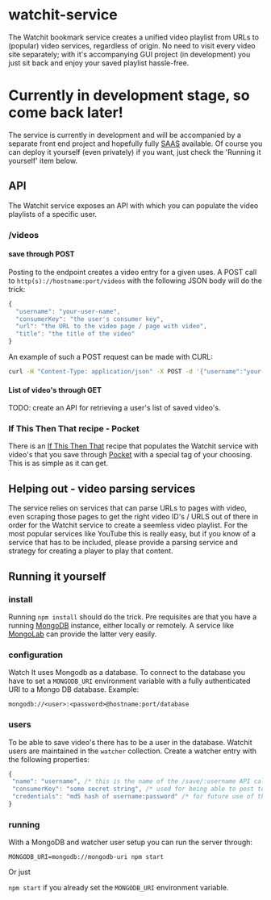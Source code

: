 # watchit-service
The Watchit bookmark service creates a unified video playlist from URLs to (popular) 
video services, regardless of origin. No need to visit every video site
separately; with it's accompanying GUI project (in development) you just
sit back and enjoy your saved playlist hassle-free.

# Currently in development stage, so come back later!
The service is currently in development and will be accompanied by
 a separate front end project and hopefully fully [SAAS](https://en.wikipedia.org/wiki/Software_as_a_service) available. Of course you can 
deploy it yourself (even privately) if you want, just check the 
'Running it yourself' item below.

## API
The Watchit service exposes an API with which you can populate the 
video playlists of a specific user.

### /videos

#### save through POST

Posting to the endpoint creates a video entry for a given uses.
A POST call to `http(s)://hostname:port/videos` 
with the following JSON body will do the trick:

```javascript
{
  "username": "your-user-name",
  "consumerKey": "the user's consumer key",
  "url": "the URL to the video page / page with video",
  "title": "the title of the video"
}
``` 

An example of such a POST request can be made with CURL:

```bash
curl -H "Content-Type: application/json" -X POST -d '{"username":"your-username", "consumerKey":"xyz","url":"https://www.youtube.com/watch?v=dQw4w9WgXcQ", "title":"whaddyathink"}' http://hostname:port/videos
```

#### List of video's through GET

TODO: create an API for retrieving a user's list of saved video's.

### If This Then That recipe - Pocket
There is an [If This Then That](https://ifttt.com/recipes/335244-create-a-unified-playlist-of-video-s-saved-through-pocket)
recipe that populates the Watchit service with video's that you save
through [Pocket](https://getpocket.com/) with a special tag of your
choosing. This is as simple as it can get.

## Helping out - video parsing services
The service relies on services that can parse URLs to pages with video,
even scraping those pages to get the right video ID's / URLS out of there
in order for the Watchit service to create a seemless video playlist.
For the most popular services like YouTube this is really easy, but if
you know of a service that has to be included, please provide a parsing
service and strategy for creating a player to play that content.

## Running it yourself

### install
Running `npm install` should do the trick. Pre requisites are that you
have a running [MongoDB](https://www.mongodb.com) instance, either 
locally or remotely.
A service like [MongoLab](https://mongolab.com) can provide the latter
very easily.

### configuration
Watch It uses Mongodb as a database. To connect to the database you have
to set a `MONGODB_URI` environment variable with a fully authenticated
URI to a Mongo DB database.
Example:

`mongodb://<user>:<password>@hostname:port/database`


### users
To be able to save video's there has to be a user in the database.
Watchit users are maintained in the `watcher` collection.
Create a watcher entry with the following properties:
 
```javascript
{
 "name": "username", /* this is the name of the /save/:username API call */
 "consumerKey": "some secret string", /* used for being able to post to the API */
 "credentials": "md5 hash of username:password" /* for future use of the front end project */
} 
``` 
 
### running 
With a MongoDB and watcher user setup you can run the server through:

`MONGODB_URI=mongodb://mongodb-uri npm start`

Or just

`npm start` if you already set the `MONGODB_URI` environment variable.
